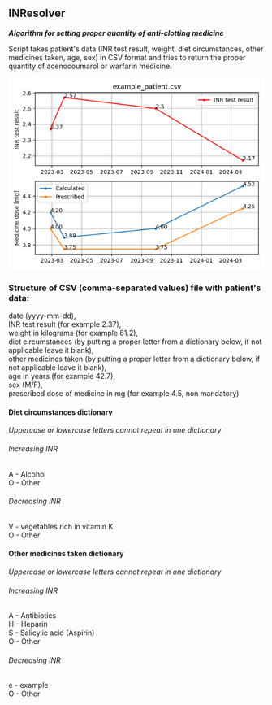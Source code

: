 ## INResolver

**_Algorithm for setting proper quantity of anti-clotting medicine_**

Script takes patient's data (INR test result, weight, diet circumstances, other medicines taken, age, sex)
in CSV format and tries to return the proper quantity of acenocoumarol or warfarin medicine.

![plot example](results/example_patient.csv.png "Plot example")

### Structure of CSV (comma-separated values) file with patient's data:
date (yyyy-mm-dd),\
INR test result (for example 2.37),\
weight in kilograms (for example 61.2),\
diet circumstances (by putting a proper letter from a dictionary below, if not applicable leave it blank),\
other medicines taken (by putting a proper letter from a dictionary below, if not applicable leave it blank),\
age in years (for example 42.7),\
sex (M/F),\
prescribed dose of medicine in mg (for example 4.5, non mandatory)

#### Diet circumstances dictionary 
_Uppercase or lowercase letters cannot repeat in one dictionary_
###### Increasing INR
A - Alcohol\
O - Other
###### Decreasing INR
V - vegetables rich in vitamin K\
O - Other

#### Other medicines taken dictionary
_Uppercase or lowercase letters cannot repeat in one dictionary_
###### Increasing INR
A - Antibiotics\
H - Heparin\
S - Salicylic acid (Aspirin)\
O - Other
###### Decreasing INR
e - example\
O - Other
